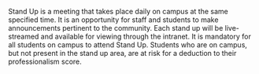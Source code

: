 Stand Up is a meeting that takes place daily on campus at the same specified time. It is an opportunity for staff and students to make announcements pertinent to the community. Each stand up will be live-streamed and available for viewing through the intranet. 
It is mandatory for all students on campus to attend Stand Up. Students who are on campus, but not present in the stand up area, are at risk for a deduction to their professionalism score.